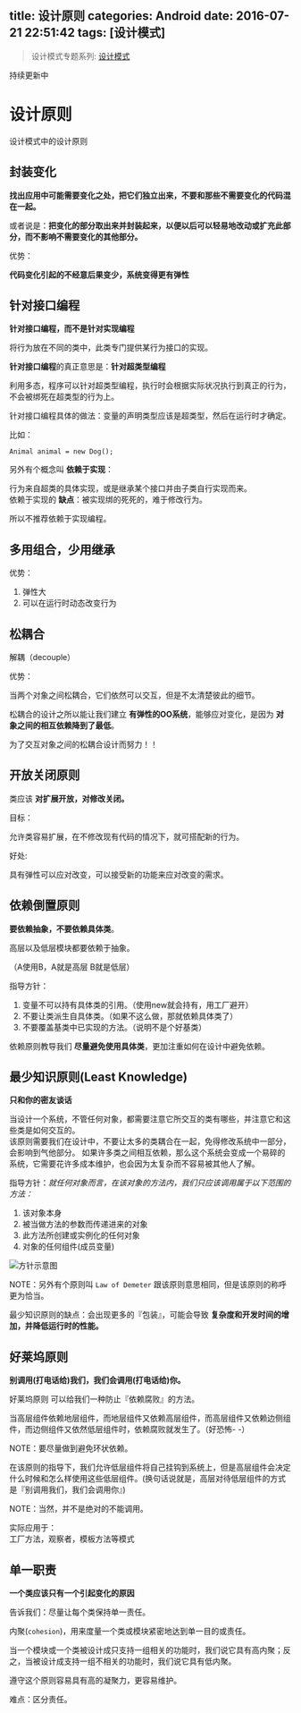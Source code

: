 title: 设计原则
categories: Android
date: 2016-07-21 22:51:42
tags: [设计模式]
---

> 设计模式专题系列: [设计模式](http://yifeiyuan.me/2016/07/20/design-patterns/)

持续更新中

# 设计原则

设计模式中的设计原则

## 封装变化

**找出应用中可能需要变化之处，把它们独立出来，不要和那些不需要变化的代码混在一起。**  

或者说是：**把变化的部分取出来并封装起来，以便以后可以轻易地改动或扩充此部分，而不影响不需要变化的其他部分。**    

优势：  

**代码变化引起的不经意后果变少，系统变得更有弹性**  

<!-- more -->

## 针对接口编程

**针对接口编程，而不是针对实现编程**    

将行为放在不同的类中，此类专门提供某行为接口的实现。  

**针对接口编程**的真正意思是：**针对超类型编程**  

利用多态，程序可以针对超类型编程，执行时会根据实际状况执行到真正的行为，不会被绑死在超类型的行为上。  

针对接口编程具体的做法：变量的声明类型应该是超类型，然后在运行时才确定。

比如：  

```
Animal animal = new Dog();
```

另外有个概念叫 **依赖于实现**：  

行为来自超类的具体实现，或是继承某个接口并由子类自行实现而来。  
依赖于实现的 **缺点**：被实现绑的死死的，难于修改行为。  

所以不推荐依赖于实现编程。  

## 多用组合，少用继承

优势：  

1. 弹性大
2. 可以在运行时动态改变行为  


## 松耦合

解耦（decouple）

优势：  

当两个对象之间松耦合，它们依然可以交互，但是不太清楚彼此的细节。  

松耦合的设计之所以能让我们建立 **有弹性的OO系统**，能够应对变化，是因为 **对象之间的相互依赖降到了最低**。  

为了交互对象之间的松耦合设计而努力！！

## 开放关闭原则

类应该 **对扩展开放，对修改关闭。**  

目标：  

允许类容易扩展，在不修改现有代码的情况下，就可搭配新的行为。

好处:  

具有弹性可以应对改变，可以接受新的功能来应对改变的需求。  


## 依赖倒置原则

**要依赖抽象，不要依赖具体类**。  

高层以及低层模块都要依赖于抽象。

（A使用B，A就是高层 B就是低层）  

指导方针：  
1. 变量不可以持有具体类的引用。（使用new就会持有，用工厂避开）
2. 不要让类派生自具体类。（如果不这么做，那就依赖具体类了）
3. 不要覆盖基类中已实现的方法。（说明不是个好基类）


依赖原则教导我们 **尽量避免使用具体类**，更加注重如何在设计中避免依赖。    

## 最少知识原则(Least Knowledge)

**只和你的密友谈话**

当设计一个系统，不管任何对象，都需要注意它所交互的类有哪些，并注意它和这些类是如何交互的。  
该原则需要我们在设计中，不要让太多的类耦合在一起，免得修改系统中一部分，会影响到气他部分。  如果许多类之间相互依赖，那么这个系统会变成一个易碎的系统，它需要花许多成本维护，也会因为太复杂而不容易被其他人了解。  

指导方针：*就任何对象而言，在该对象的方法内，我们只应该调用属于以下范围的方法：*   

1. 该对象本身
2. 被当做方法的参数而传递进来的对象
3. 此方法所创建或实例化的任何对象
4. 对象的任何组件(成员变量)

![方针示意图](http://ww4.sinaimg.cn/large/98900c07jw1f61d5rsy1kj20ht0dmjsu.jpg)


NOTE：另外有个原则叫 `Law of Demeter` 跟该原则意思相同，但是该原则的称呼更为恰当。  


最少知识原则的缺点：会出现更多的『包装』，可能会导致 **复杂度和开发时间的增加，并降低运行时的性能。**  

## 好莱坞原则

**别调用(打电话给)我们，我们会调用(打电话给)你。**  

好莱坞原则 可以给我们一种防止『依赖腐败』的方法。

当高层组件依赖地层组件，而地层组件又依赖高层组件，而高层组件又依赖边侧组件，而边侧组件又依然低层组件时，依赖腐败就发生了。（好恐怖- -）  

NOTE：要尽量做到避免环状依赖。  

在该原则的指导下，我们允许低层组件将自己挂钩到系统上，但是高层组件会决定什么时候和怎么样使用这些低层组件。(换句话说就是，高层对待低层组件的方式是『别调用我们，我们会调用你』)  

NOTE：当然，并不是绝对的不能调用。  

实际应用于：   
工厂方法，观察者，模板方法等模式  


## 单一职责

**一个类应该只有一个引起变化的原因**  

告诉我们：尽量让每个类保持单一责任。  

内聚(`cohesion`)，用来度量一个类或模块紧密地达到单一目的或责任。  

当一个模块或一个类被设计成只支持一组相关的功能时，我们说它具有高内聚；反之，当被设计成支持一组不相关的功能时，我们说它具有低内聚。  

遵守这个原则容易具有高的凝聚力，更容易维护。  


难点：区分责任。  
